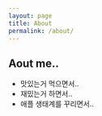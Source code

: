 ```yaml
---
layout: page
title: About
permalink: /about/
---
```




## Aout me..

- 맛있는거 먹으면서..
- 재밌는거 하면서..
- 애플 생태계를 꾸리면서..